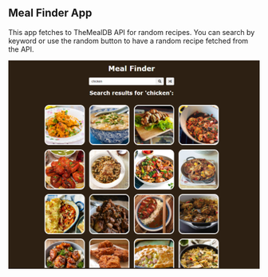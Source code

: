 ## Meal Finder App

This app fetches to TheMealDB API for random recipes. You can search by keyword or use the random button to have a random recipe fetched from the API.

![](img/meal-snippet.PNG)
